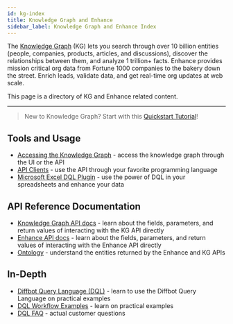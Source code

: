 ```yaml
---
id: kg-index
title: Knowledge Graph and Enhance
sidebar_label: Knowledge Graph and Enhance Index
---
```


The [Knowledge Graph](https://www.diffbot.com/products/knowledge-graph/) (KG) lets you search through over 10 billion entities (people, companies, products, articles, and discussions), discover the relationships between them, and analyze 1 trillion+ facts. Enhance provides mission critical org data from Fortune 1000 companies to the bakery down the street. Enrich leads, validate data, and get real-time org updates at web scale.

This page is a directory of KG and Enhance related content.

---

> New to Knowledge Graph? Start with this [Quickstart Tutorial](dql-quickstart)!

## Tools and Usage

- [Accessing the Knowledge Graph](kg-accessing) - access the knowledge graph through the UI or the API
- [API Clients](dql-api-clients) - use the API through your favorite programming language
- [Microsoft Excel DQL Plugin](dql-excel) - use the power of DQL in your spreadsheets and enhance your data

## API Reference Documentation

- [Knowledge Graph API docs](kgdocs) - learn about the fields, parameters, and return values of interacting with the KG API directly
- [Enhance API docs](enhance) - learn about the fields, parameters, and return values of interacting with the Enhance API directly
- [Ontology](ontology) - understand the entities returned by the Enhance and KG APIs

## In-Depth

- [Diffbot Query Language (DQL)](dql-index) - learn to use the Diffbot Query Language on practical examples
- [DQL Workflow Examples](dql-workflows) - learn on practical examples
- [DQL FAQ](dql-faq) - actual customer questions
